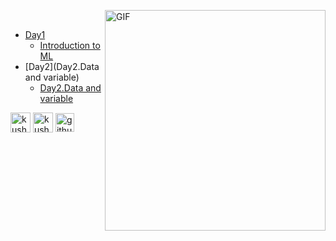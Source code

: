 <img align="right" alt="GIF"  width="353px" src="https://thumbs.gfycat.com/AshamedWeightyDachshund-small.gif" /><br>


- [Day1](Introduction)
  - [Introduction to ML](https://github.com/Kushal997-das/Machine-Learning/blob/master/Introduction/Day1%20-Introduction%20to%20ML.ipynb)
- [Day2](Day2.Data and variable)  
  - [Day2.Data and variable](https://github.com/Kushal997-das/Machine-Learning/blob/master/Day2.Data%20and%20variable/Data%20and%20variable.ipynb)


<p align=left">
<a href="https://www.linkedin.com/in/kushal-das-7337421a9/"><img align="center" src="https://img.favpng.com/15/24/8/linkedin-professional-network-service-clip-art-png-favpng-q49500q2zb8L7VrKSwnzAPEEM.jpg" alt="kushal's linkedin" width="32px" height="31.5px"/></a> 
<a href="https://www.youtube.com/channel/UCIHj6mNCMnSnmWLHOxzIESw?view_as=subscriber" target="blank"><img align="center" src="https://img.favpng.com/18/7/22/scalable-vector-graphics-social-media-youtube-logo-png-favpng-X24i5zHCJkRER9Uik7KY0htRs.jpg" alt="kushal das" height="32" width="32" /></a>
<a href="https://github.com/Kushal997-das" target="blank"><img align="center" src="https://www.flaticon.com/svg/static/icons/svg/25/25231.svg" alt="github" height="30" width="30" /></a>  
</p>

